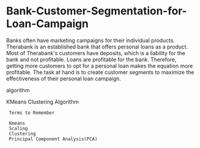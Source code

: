 # Bank-Customer-Segmentation-for-Loan-Campaign
Banks often have marketing campaigns for their individual products. Therabank is 
an established bank that offers personal loans as a product. Most of Therabank's 
customers have deposits, which is a liability for the bank and not profitable. Loans are 
profitable for the bank. Therefore, getting more customers to opt for a personal loan 
makes the equation more profitable. The task at hand is to create customer segments 
to maximize the effectiveness of their personal loan campaign.

  algorithm
  
  
  KMeans Clustering Algorithm
  
  
     Terms to Remember
     
     Kmeans
     Scaling
     Clustering
     Principal Component Analysis(PCA)
